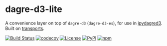 # dagre-d3-lite
A convenience layer on top of `dagre-d3` (`dagre-d3-es`), for use in [ipydagred3](https://github.com/timkpaine/ipydagred3). Built on [transports](https://github.com/timkpaine/transports).

[![Build Status](https://github.com/timkpaine/dagre-d3-lite/actions/workflows/build.yml/badge.svg?branch=main)](https://github.com/timkpaine/dagre-d3-lite/actions?query=workflow%3A%22Build+Status%22)
[![codecov](https://codecov.io/gh/timkpaine/dagre-d3-lite/branch/main/graph/badge.svg?token=3N6NOPL4RE)](https://codecov.io/gh/timkpaine/dagre-d3-lite)
[![License](https://img.shields.io/github/license/timkpaine/dagre-d3-lite)](https://github.com/timkpaine/dagre-d3-lite)
[![PyPI](https://img.shields.io/pypi/v/dagred3.svg)](https://pypi.python.org/pypi/dagred3)
[![npm](https://img.shields.io/npm/v/dagre-d3-lite.svg)](https://www.npmjs.com/package/dagre-d3-lite)
